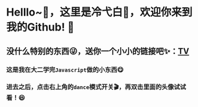 # Helllo~👋，这里是冷弋白👻，欢迎你来到我的Github! 🚀
## 没什么特别的东西😜，送你一个小小的链接吧✨：[TV](http://lengyibai.gitee.io/tv)

### 这是我在大二学完`Javascript`做的小东西😋

### 进去之后，点击右上角的`dance`模式开关🎬，再双击里面的头像试试看！😆
